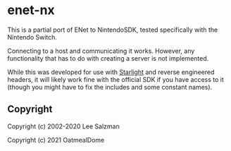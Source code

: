 # enet-nx

This is a partial port of ENet to NintendoSDK, tested specifically with the Nintendo Switch.

Connecting to a host and communicating it works. However, any functionality that has to do with creating a server is not implemented.

While this was developed for use with [Starlight](https://github.com/shadowninja108/Starlight/) and reverse engineered headers, it will likely work fine with the official SDK if you have access to it (though you might have to fix the includes and some constant names).

## Copyright

Copyright (c) 2002-2020 Lee Salzman

Copyright (c) 2021 OatmealDome
